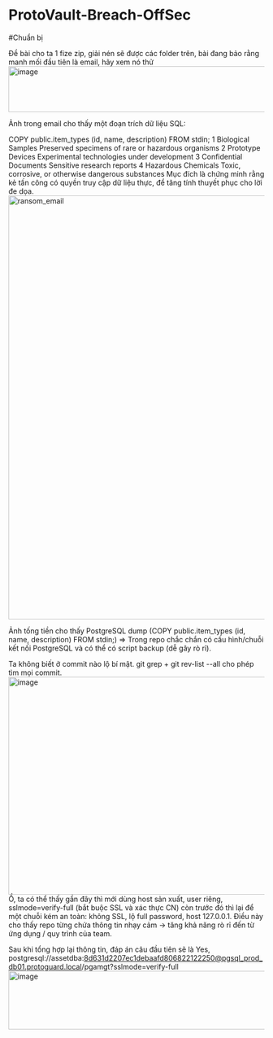 # ProtoVault-Breach-OffSec

#Chuẩn bị

Đề bài cho ta 1 fize zip, giải nén sẽ được các folder trên, bài đang bảo rằng manh mối đầu tiên là email, hãy xem nó thử
<img width="663" height="90" alt="image" src="https://github.com/user-attachments/assets/53335be6-f605-4e71-89bf-b0b69a4fc13f" />


Ảnh trong email cho thấy một đoạn trích dữ liệu SQL:

COPY public.item_types (id, name, description) FROM stdin;
1  Biological Samples  Preserved specimens of rare or hazardous organisms
2  Prototype Devices   Experimental technologies under development
3  Confidential Documents  Sensitive research reports
4  Hazardous Chemicals Toxic, corrosive, or otherwise dangerous substances
Mục đích là chứng minh rằng kẻ tấn công có quyền truy cập dữ liệu thực, để tăng tính thuyết phục cho lời đe dọa.
<img width="1073" height="833" alt="ransom_email" src="https://github.com/user-attachments/assets/8a7b15f9-7f3e-42ef-9a08-3840891a901d" />

Ảnh tống tiền cho thấy PostgreSQL dump (COPY public.item_types (id, name, description) FROM stdin;) => Trong repo chắc chắn có cấu hình/chuỗi kết nối PostgreSQL và có thể có script backup (dễ gây rò rỉ).

Ta không biết ở commit nào lộ bí mật. git grep + git rev-list --all cho phép tìm mọi commit.
<img width="1428" height="428" alt="image" src="https://github.com/user-attachments/assets/6cbec8f9-ab2e-4d3c-a182-7d79509d17e5" />
Ồ, ta có thể thấy gần đây thì mới dùng host sản xuất, user riêng, sslmode=verify-full (bắt buộc SSL và xác thực CN) còn trước đó thì lại để một chuỗi kém an toàn: không SSL, lộ full password, host 127.0.0.1. Điều này cho thấy repo từng chứa thông tin nhạy cảm -> tăng khả năng rò rỉ đến từ ứng dụng / quy trình của team.

Sau khi tổng hợp lại thông tin, đáp án câu đầu tiên sẽ là
Yes, postgresql://assetdba:8d631d2207ec1debaafd806822122250@pgsql_prod_db01.protoguard.local/pgamgt?sslmode=verify-full
<img width="1548" height="115" alt="image" src="https://github.com/user-attachments/assets/d2ada4d0-edb4-477b-92f6-c10b4d96b3ce" />

